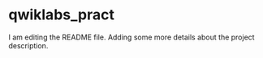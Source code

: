 # qwiklabs_pract
I am editing the README file. Adding some more details about the project description.
